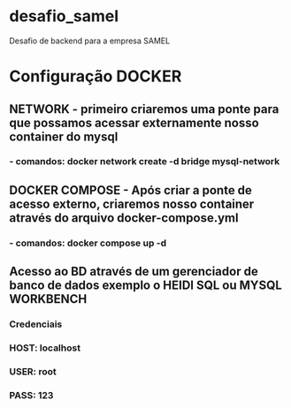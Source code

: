 # desafio_samel
Desafio de backend para a empresa SAMEL

# Configuração DOCKER
## NETWORK - primeiro criaremos uma ponte para que possamos acessar externamente nosso container do mysql
### - comandos: docker network create -d bridge mysql-network

## DOCKER COMPOSE - Após criar a ponte de acesso externo, criaremos nosso container através do arquivo docker-compose.yml
### - comandos: docker compose up -d

## Acesso ao BD através de um gerenciador de banco de dados exemplo o HEIDI SQL ou MYSQL WORKBENCH
### Credenciais 
### HOST: localhost
### USER: root
### PASS: 123
